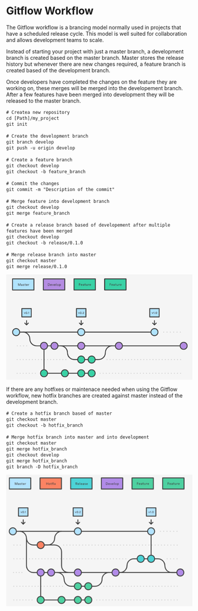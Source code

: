# Gitflow Workflow
The Gitflow workflow is a brancing model normally used in projects that have a scheduled release cycle. This model is well suited for collaboration and allows development teams to scale.

Instead of starting your project with just a master branch, a development branch is created based on the master branch. Master stores the release history but whenever there are new changes required, a feature branch is created based of the development branch.

Once developers have completed the changes on the feature they are working on, these merges will be merged into the developement branch. After a few features have been merged into development they will be released to the master branch.

```
# Createa new repository
cd [Path]/my_project
git init

# Create the development branch
git branch develop
git push -u origin develop

# Create a feature branch
git checkout develop
git checkout -b feature_branch

# Commit the changes
git commit -m "Description of the commit"

# Merge feature into development branch
git checkout develop
git merge feature_branch

# Create a release branch based of developement after multiple features have been merged
git checkout develop
git checkout -b release/0.1.0

# Merge release branch into master
git checkout master 
git merge release/0.1.0

```

![Gitflow Workflow](/Images/GitflowA.png)

If there are any hotfixes or maintenace needed when using the Gitflow workflow, new hotfix branches are created against master instead of the development branch.

```
# Create a hotfix branch based of master
git checkout master
git checkout -b hotfix_branch

# Merge hotfix branch into master and into development
git checkout master
git merge hotfix_branch
git checkout develop
git merge hotfix_branch
git branch -D hotfix_branch
```
![Gitflow Workflow Hotfix](/Images/GitflowB.png)